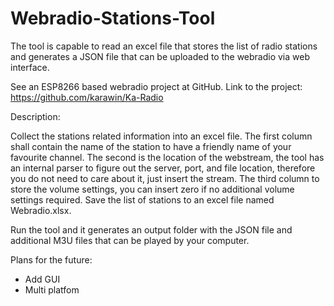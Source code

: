 # Webradio-Stations-Tool

The tool is capable to read an excel file that stores the list of radio stations and generates a JSON file that can be uploaded to the webradio via web interface.

See an ESP8266 based webradio project at GitHub.
Link to the project: https://github.com/karawin/Ka-Radio

Description:

Collect the stations related information into an excel file. The first column shall contain the name of the station to have a friendly name of your favourite channel. The second is the location of the webstream, the tool has an internal parser to figure out the server, port, and file location, therefore you do not need to care about it, just insert the stream. The third column to store the volume settings, you can insert zero if no additional volume settings required. Save the list of stations to an excel file named Webradio.xlsx.

Run the tool and it generates an output folder with the JSON file and additional M3U files that can be played by your computer.


Plans for the future:
- Add GUI
- Multi platfom
